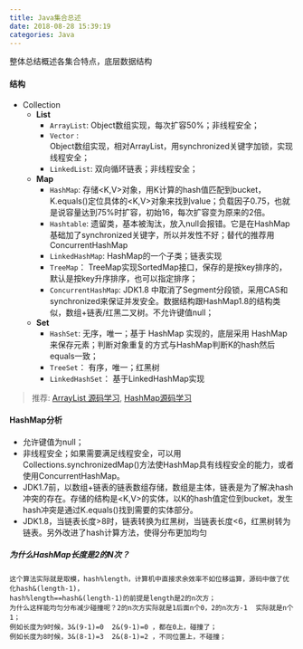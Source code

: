 ```yaml
---
title: Java集合总述
date: 2018-08-28 15:39:19
categories: Java
---
```

整体总结概述各集合特点，底层数据结构
<!--more-->
#### 结构
- Collection
	- **List**
		- `ArrayList`: 
		Object数组实现，每次扩容50%；非线程安全；
		- `Vector` :  
		Object数组实现，相对ArrayList，用synchronized关键字加锁，实现线程安全；
		- `LinkedList`: 
		双向循环链表；非线程安全；
	- **Map**
		- `HashMap`: 
		存储<K,V>对象，用K计算的hash值匹配到bucket，K.equals()定位具体的<K,V>对象来找到value；负载因子0.75，也就是说容量达到75%时扩容，初始16，每次扩容变为原来的2倍。
		- `Hashtable`: 
		遗留类，基本被淘汰，放入null会报错。它是在HashMap基础加了synchronized关键字，所以并发性不好；替代的推荐用ConcurrentHashMap
		- `LinkedHashMap`: 
		HashMap的一个子类；链表实现
		- `TreeMap`：
		TreeMap实现SortedMap接口，保存的是按key排序的，默认是按key升序排序，也可以指定排序；
		- `ConcurrentHashMap`: 
		JDK1.8 中取消了Segment分段锁，采用CAS和synchronized来保证并发安全。数据结构跟HashMap1.8的结构类似，数组+链表/红黑二叉树。不允许键值null；
	- **Set** 
		- `HashSet`: 
		无序，唯一；基于 HashMap 实现的，底层采用 HashMap 来保存元素；判断对象重复的方式与HashMap判断K的hash然后equals一致；
		- `TreeSet`：
		有序，唯一；红黑树
		- `LinkedHashSet`：
		基于LinkedHashMap实现
>推荐: [ArrayList 源码学习](https://github.com/Snailclimb/Java-Guide/blob/master/Java%E7%9B%B8%E5%85%B3/ArrayList.md), [HashMap源码学习](https://github.com/Snailclimb/JavaGuide/blob/master/Java%E7%9B%B8%E5%85%B3/HashMap.md)

#### HashMap分析 
- 允许键值为null；  
- 非线程安全；如果需要满足线程安全，可以用 Collections.synchronizedMap()方法使HashMap具有线程安全的能力，或者使用ConcurrentHashMap。  
- JDK1.7前，以数组+链表的链表数组存储，数组是主体，链表是为了解决hash冲突的存在。存储的结构是<K,V>的实体，以K的hash值定位到bucket，发生hash冲突是通过K.equals()找到需要的实体部分。  
- JDK1.8，当链表长度>8时，链表转换为红黑树，当链表长度<6，红黑树转为链表。另外改进了hash计算方法，使得分布更加均匀

##### 为什么HashMap长度是2的N次？
```HashMap为了存取高效，要尽量较少碰撞，就是要尽量把数据分配均匀，每个链表长度大致相同，这个实现就在把数据存到哪个链表中的算法；
这个算法实际就是取模，hash%length，计算机中直接求余效率不如位移运算，源码中做了优化hash&(length-1)，
hash%length==hash&(length-1)的前提是length是2的n次方；
为什么这样能均匀分布减少碰撞呢？2的n次方实际就是1后面n个0，2的n次方-1  实际就是n个1；
例如长度为9时候，3&(9-1)=0  2&(9-1)=0 ，都在0上，碰撞了；
例如长度为8时候，3&(8-1)=3  2&(8-1)=2 ，不同位置上，不碰撞；
```